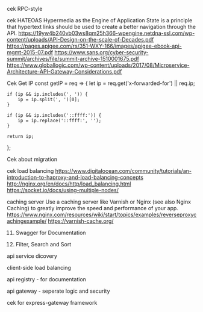 cek RPC-style

cek HATEOAS
Hypermedia as the Engine of Application State is a principle that hypertext links should be used to create a better navigation through the API.
https://19yw4b240vb03ws8qm25h366-wpengine.netdna-ssl.com/wp-content/uploads/API-Design-on-the-scale-of-Decades.pdf
https://pages.apigee.com/rs/351-WXY-166/images/apigee-ebook-api-mgmt-2015-07.pdf
https://www.sans.org/cyber-security-summit/archives/file/summit-archive-1510001675.pdf
https://www.globallogic.com/wp-content/uploads/2017/08/Microservice-Architecture-API-Gateway-Considerations.pdf

Cek Get IP
const getIP = req => {
	let ip = req.get('x-forwarded-for') || req.ip;

	if (ip && ip.includes(', ')) {
		ip = ip.split(', ')[0];
	}

	if (ip && ip.includes('::ffff:')) {
		ip = ip.replace('::ffff:', '');
	}

	return ip;
};

Cek about migration

cek load balancing
https://www.digitalocean.com/community/tutorials/an-introduction-to-haproxy-and-load-balancing-concepts
http://nginx.org/en/docs/http/load_balancing.html
https://socket.io/docs/using-multiple-nodes/

caching server
Use a caching server like Varnish or Nginx (see also Nginx Caching) to greatly improve the speed and performance of your app.
https://www.nginx.com/resources/wiki/start/topics/examples/reverseproxycachingexample/
https://varnish-cache.org/


11. Swagger for Documentation

8. Filter, Search and Sort

api service dicovery

client-side load balancing

api registry - for documentation

api gateway - seperate logic and security

cek for express-gateway framework